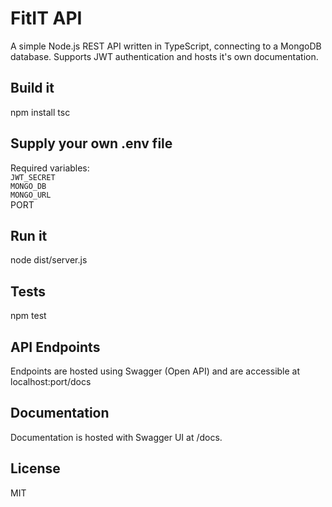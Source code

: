 # FitIT API

A simple Node.js REST API written in TypeScript, connecting to a MongoDB database. Supports JWT authentication and hosts it's own documentation.

## Build it

npm install
tsc

## Supply your own .env file

Required variables:\
  `JWT_SECRET`\
  `MONGO_DB`\
  `MONGO_URL`\
  PORT

## Run it

node dist/server.js

## Tests

npm test

## API Endpoints

Endpoints are hosted using Swagger (Open API) and are accessible at localhost:port/docs

## Documentation

Documentation is hosted with Swagger UI at /docs.

## License

MIT
